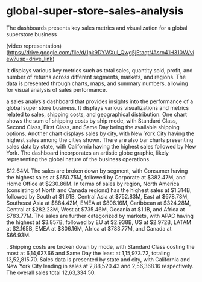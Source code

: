 # global-super-store-sales-analysis
The dashboards presents key sales metrics and visualization for a global superstore business


(video representation)
(https://drive.google.com/file/d/1pk9DYWXuI_Qwg5jEtaqtNAsro41H310W/view?usp=drive_link)



 It displays various key metrics such as total sales, quantity sold, profit, and number of returns across different segments, markets, and regions. The data is presented through charts, maps, and summary numbers, allowing for visual analysis of sales performance. 
 

 a sales analysis dashboard that provides insights into the performance of a global super store business. It displays various visualizations and metrics related to sales, shipping costs, and geographical distribution.
One chart shows the sum of shipping costs by ship mode, with Standard Class, Second Class, First Class, and Same Day being the available shipping options. Another chart displays sales by city, with New York City having the highest sales among the cities shown.
There are also bar charts presenting sales data by state, with California having the highest sales followed by New York. The dashboard incorporates an artistic globe graphic, likely representing the global nature of the business operations.


$12.64M. The sales are broken down by segment, with Consumer having the highest sales at $650.75M, followed by Corporate at $382.47M, and Home Office at $230.86M.
In terms of sales by region, North America (consisting of North and Canada regions) has the highest sales at $1.314B, followed by South at $1.61B, Central Asia at $752.83M, East at $678.78M, Southeast Asia at $884.42M, EMEA at $806.16M, Caribbean at $324.28M, Central at $282.23M, West at $735.46M, Oceania at $1.1B, and Africa at $783.77M.
The sales are further categorized by markets, with APAC having the highest at $3.857B, followed by EU at $2.938B, US at $2.972B, LATAM at $2.165B, EMEA at $806.16M, Africa at $783.77M, and Canada at $66.93M. 

. Shipping costs are broken down by mode, with Standard Class costing the most at 6,14,627.66 and Same Day the least at 1,15,973.72, totaling 13,52,815.70. Sales data is presented by state and city, with California and New York City leading in sales at 2,88,520.43 and 2,56,368.16 respectively. The overall sales total 12,63,334.50.

